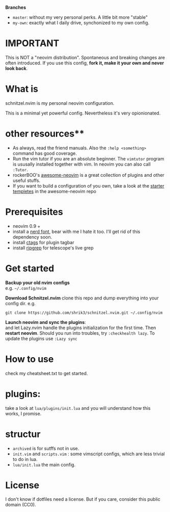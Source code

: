 **Branches**  
- `master`: without my very personal perks. A little bit more "stable"
- `my-own`: exactly what I daily drive, synchonized to my own config.

# IMPORTANT

This is NOT a "neovim distribution". Spontaneous and breaking changes are often
introduced. If you use this config, **fork it, make it your own and never look
back**.

# What is

schnitzel.nvim is my personal neovim configuration. 

This is a minimal yet powerful config. Nevertheless it's very opionionated.

# other resources**
- As always, read the friend manuals. Also the `:help <something>` command has
  good coverage.
- Run the vim tutor if you are an absolute beginner. The `vimtutor` program
  is ususally installed together with vim. In neovim you can also call `:Tutor`.
- rockerBOO's [awesome-neovim](https://github.com/rockerBOO/awesome-neovim#starter-templates)
    is a great collection of plugins and other useful stuffs.
- If you want to build a configuration of you own, take a look at the 
    [starter templetes](https://github.com/rockerBOO/awesome-neovim#starter-templates)
    in the awesome-neovim repo

# Prerequisites

- neovim 0.9 + 
- install a [nerd font](https://www.nerdfonts.com/), bear with me I hate it too.
  I'll get rid of this dependency soon.
- install [ctags](https://github.com/universal-ctags/ctags) for plugin tagbar
- install [ripgrep](https://github.com/BurntSushi/ripgrep) for telescope's live
  grep

# Get started

**Backup your old nvim configs**  
e.g. `~/.config/nvim`

**Download Schnitzel.nvim**
clone this repo and dump everything into your config dir. e.g.
```
git clone https://github.com/shrik3/schnitzel.nvim.git ~/.config/nvim
```

**Launch neovim and sync the plugins**:  
and let Lazy.nvim handle the plugins initialization for the first time. Then
**restart neovim**. Should you run into troubles, try `:checkhealth lazy`. To
update the plugins use `:Lazy sync`

# How to use

check my cheatsheet.txt to get started.


# plugins:

take a look at `lua/plugins/init.lua` and you will understand how this works, I
promise.


# structur

- `archived` is for sutffs not in use.
- `init.vim` and `scripts.vim` : some vimscript configs, which are less trivial
  to do in lua.
- `lua/init.lua` the main config.

# License

I don't know if dotfiles need a license. But if you care, consider this public
domain (CC0).
